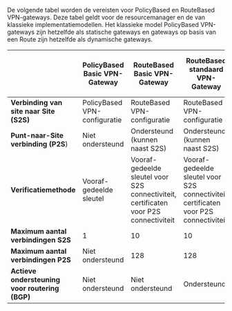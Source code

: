 De volgende tabel worden de vereisten voor PolicyBased en RouteBased VPN-gateways. Deze tabel geldt voor de resourcemanager en de van klassieke implementatiemodellen. Het klassieke model PolicyBased VPN-gateways zijn hetzelfde als statische gateways en gateways op basis van een Route zijn hetzelfde als dynamische gateways.


|   | **PolicyBased Basic VPN-Gateway** | **RouteBased Basic VPN-Gateway** | **RouteBased standaard VPN-Gateway**   | **RouteBased High Performance VPN-Gateway** |
|---|---------------------------------------|---------------------------------------|----------------------------|----------------------------------|
|    **Verbinding van site naar Site (S2S)**  | PolicyBased VPN-configuratie        | RouteBased VPN-configuratie  | RouteBased VPN-configuratie     | RouteBased VPN-configuratie    |
| **Punt-naar-Site verbinding (P2S**)      | Niet ondersteund   | Ondersteund (kunnen naast S2S)  | Ondersteund (kunnen naast S2S)  | Ondersteund (kunnen naast S2S) |
| **Verificatiemethode**                 |    Vooraf-gedeelde sleutel  | Vooraf-gedeelde sleutel voor S2S connectiviteit, certificaten voor P2S connectiviteit | Vooraf-gedeelde sleutel voor S2S connectiviteit, certificaten voor P2S connectiviteit | Vooraf-gedeelde sleutel voor S2S connectiviteit, certificaten voor P2S connectiviteit |
| **Maximum aantal verbindingen S2S**       | 1                              | 10                                                                    | 10                                | 30                               |
| **Maximum aantal verbindingen P2S**       | Niet ondersteund                  | 128                                                                   | 128                               | 128                              |
|**Actieve ondersteuning voor routering (BGP)**           | Niet ondersteund                  | Niet ondersteund                                                         | Ondersteund                     | Ondersteund                   |
 
